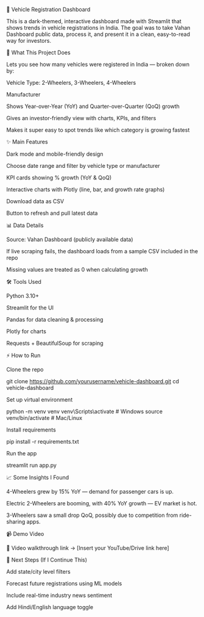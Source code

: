 🚗 Vehicle Registration Dashboard

This is a dark-themed, interactive dashboard made with Streamlit that shows trends in vehicle registrations in India.
The goal was to take Vahan Dashboard public data, process it, and present it in a clean, easy-to-read way for investors.

🎯 What This Project Does

Lets you see how many vehicles were registered in India — broken down by:

Vehicle Type: 2-Wheelers, 3-Wheelers, 4-Wheelers

Manufacturer

Shows Year-over-Year (YoY) and Quarter-over-Quarter (QoQ) growth

Gives an investor-friendly view with charts, KPIs, and filters

Makes it super easy to spot trends like which category is growing fastest

✨ Main Features

Dark mode and mobile-friendly design

Choose date range and filter by vehicle type or manufacturer

KPI cards showing % growth (YoY & QoQ)

Interactive charts with Plotly (line, bar, and growth rate graphs)

Download data as CSV

Button to refresh and pull latest data

📊 Data Details

Source: Vahan Dashboard (publicly available data)

If live scraping fails, the dashboard loads from a sample CSV included in the repo

Missing values are treated as 0 when calculating growth

🛠 Tools Used

Python 3.10+

Streamlit for the UI

Pandas for data cleaning & processing

Plotly for charts

Requests + BeautifulSoup for scraping

⚡ How to Run

Clone the repo

git clone https://github.com/yourusername/vehicle-dashboard.git
cd vehicle-dashboard


Set up virtual environment

python -m venv venv
venv\Scripts\activate      # Windows
source venv/bin/activate   # Mac/Linux


Install requirements

pip install -r requirements.txt


Run the app

streamlit run app.py

📈 Some Insights I Found

4-Wheelers grew by 15% YoY — demand for passenger cars is up.

Electric 2-Wheelers are booming, with 40% YoY growth — EV market is hot.

3-Wheelers saw a small drop QoQ, possibly due to competition from ride-sharing apps.

📹 Demo Video

🎥 Video walkthrough link → [Insert your YouTube/Drive link here]

🚀 Next Steps (If I Continue This)

Add state/city level filters

Forecast future registrations using ML models

Include real-time industry news sentiment

Add Hindi/English language toggle
